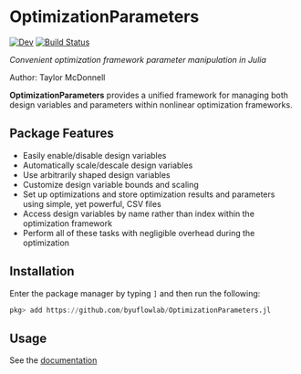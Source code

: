 # OptimizationParameters

[![Dev](https://img.shields.io/badge/docs-dev-blue.svg)](https://flow.byu.edu/OptimizationParameters.jl/dev)
[![Build Status](https://github.com/byuflowlab/OptimizationParameters.jl/actions/workflows/CI.yml/badge.svg?branch=main)](https://github.com/byuflowlab/OptimizationParameters.jl/actions/workflows/CI.yml?query=branch%3Amain)

*Convenient optimization framework parameter manipulation in Julia*

Author: Taylor McDonnell

**OptimizationParameters** provides a unified framework for managing both design variables and parameters within nonlinear optimization frameworks.

## Package Features
- Easily enable/disable design variables
- Automatically scale/descale design variables
- Use arbitrarily shaped design variables
- Customize design variable bounds and scaling
- Set up optimizations and store optimization results and parameters using simple, yet powerful, CSV files
- Access design variables by name rather than index within the optimization framework
- Perform all of these tasks with negligible overhead during the optimization

## Installation

Enter the package manager by typing `]` and then run the following:

```julia
pkg> add https://github.com/byuflowlab/OptimizationParameters.jl
```

## Usage

See the [documentation](https://flow.byu.edu/OptimizationParameters.jl/dev)
